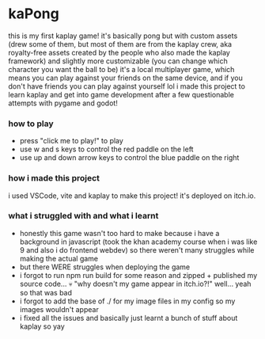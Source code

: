 # kaPong
this is my first kaplay game! it's basically pong but with custom assets (drew some of them, but most of them are from the kaplay crew, aka royalty-free assets created by the people who also made the kaplay framework) and slightly more customizable (you can change which character you want the ball to be)
it's a local multiplayer game, which means you can play against your friends on the same device, and if you don't have friends you can play against yourself lol
i made this project to learn kaplay and get into game development after a few questionable attempts with pygame and godot!
### how to play
- press "click me to play!" to play
- use w and s keys to control the red paddle on the left
- use up and down arrow keys to control the blue paddle on the right
### how i made this project
i used VSCode, vite and kaplay to make this project! it's deployed on itch.io.
### what i struggled with and what i learnt
- honestly this game wasn't too hard to make because i have a background in javascript (took the khan academy course when i was like 9 and also i do frontend webdev) so there weren't many struggles while making the actual game
- but there WERE struggles when deploying the game
- i forgot to run npm run build for some reason and zipped + published my source code... 💀 "why doesn't my game appear in itch.io?!" well... yeah so that was bad
- i forgot to add the base of ./ for my image files in my config so my images wouldn't appear
- i fixed all the issues and basically just learnt a bunch of stuff about kaplay so yay
